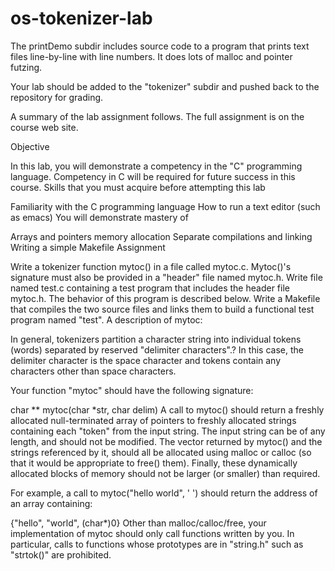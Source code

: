 # os-tokenizer-lab

The printDemo subdir includes source code to a program that 
prints text files line-by-line with line numbers.  It does lots of malloc and 
pointer futzing.

Your lab should be added to the "tokenizer" subdir and pushed back to
the repository for grading.

A summary of the lab assignment follows. The full assignment is on the
course web site.

Objective

In this lab, you will demonstrate a competency in the "C" programming language. Competency in C will be required for future success in this course.
Skills that you must acquire before attempting this lab

Familiarity with the C programming language
How to run a text editor (such as emacs)
You will demonstrate mastery of

Arrays and pointers
memory allocation
Separate compilations and linking
Writing a simple Makefile
Assignment

Write a tokenizer function mytoc() in a file called mytoc.c. Mytoc()'s
signature must also be provided in a "header" file named mytoc.h.
Write file named test.c containing a test program that includes the
header file mytoc.h. The behavior of this program is described below.
Write a Makefile that compiles the two source files and links them to
build a functional test program named "test".  A description of mytoc:

In general, tokenizers partition a character string into individual
tokens (words) separated by reserved "delimiter characters".? In this
case, the delimiter character is the space character and tokens
contain any characters other than space characters.

Your function "mytoc" should have the following signature:

char ** mytoc(char *str, char delim) A call to mytoc() should return a
freshly allocated null-terminated array of pointers to freshly
allocated strings containing each "token" from the input string. The
input string can be of any length, and should not be modified. The
vector returned by mytoc() and the strings referenced by it, should
all be allocated using malloc or calloc (so that it would be
appropriate to free() them). Finally, these dynamically allocated
blocks of memory should not be larger (or smaller) than required.

For example, a call to mytoc("hello world", ' ') should return the
address of an array containing:

 {"hello", "world", (char*)0} Other than malloc/calloc/free, your
implementation of mytoc should only call functions written by you. In
particular, calls to functions whose prototypes are in "string.h" such
as "strtok()" are prohibited.



